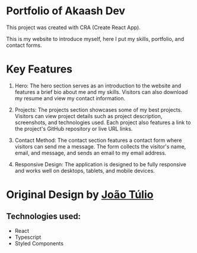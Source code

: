 # Portfolio of Akaash Dev

This project was created with CRA (Create React App).

This is my website to introduce myself, here I put my skills, portfolio, and contact forms.

# Key Features

1. Hero: The hero section serves as an introduction to the website and features a brief bio about me and my skills. Visitors can also download my resume and view my contact information.

2. Projects: The projects section showcases some of my best projects. Visitors can view project details such as project description, screenshots, and technologies used. Each project also features a link to the project's GitHub repository or live URL links.

3. Contact Method: The contact section features a contact form where visitors can send me a message. The form collects the visitor's name, email, and message, and sends an email to my email address.

4. Responsive Design: The application is designed to be fully responsive and works well on desktops, tablets, and mobile devices.

# Original Design by [João Túlio](https://github.com/joaotuliojt)

## Technologies used:
- React
- Typescript
- Styled Components

